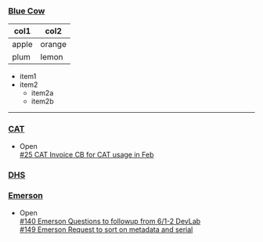 ### [Blue Cow](https://github.com/iot-platform/Customers/issues/21)   
col1 | col2
---- | ----
apple | orange
plum | lemon

* item1
* item2
   + item2a
   + item2b

------
### [CAT](https://github.com/iot-platform/Customers/issues/26)   
* Open   
[#25 CAT Invoice CB for CAT usage in Feb](https://github.com/iot-platform/Customers/issues/25)   
### [DHS](https://github.com/iot-platform/Customers/issues/16)   
### [Emerson](https://github.com/iot-platform/Customers/issues/12)   
* Open   
[#140 Emerson Questions to followup from 6/1-2 DevLab](https://github.com/iot-platform/Customers/issues/140)   
[#149 Emerson Request to sort on metadata and serial](https://github.com/iot-platform/Customers/issues/149)   
